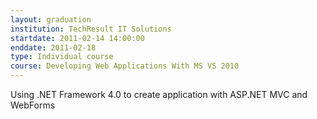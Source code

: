 ```yaml
---
layout: graduation
institution: TechResult IT Solutions
startdate: 2011-02-14 14:00:00
enddate: 2011-02-18
type: Individual course
course: Developing Web Applications With MS VS 2010 
---
```


Using .NET Framework 4.0 to create application with ASP.NET MVC and WebForms